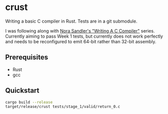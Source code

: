 # crust

Writing a basic C compiler in Rust. Tests are in a git submodule.

I was following along with [Nora Sandler's "Writing A C Compiler"](https://norasandler.com/2017/11/29/Write-a-Compiler.html) series. Currently aiming to pass Week 1 tests, but currently does not work perfectly and needs to be reconfigured to emit 64-bit rather than 32-bit assembly.

## Prerequisites
* Rust
* gcc

## Quickstart
```bash
cargo build --release
target/release/crust tests/stage_1/valid/return_0.c
```
